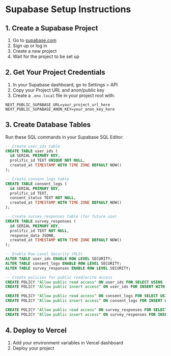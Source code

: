 # Supabase Setup Instructions

## 1. Create a Supabase Project

1. Go to [supabase.com](https://supabase.com)
2. Sign up or log in
3. Create a new project
4. Wait for the project to be set up

## 2. Get Your Project Credentials

1. In your Supabase dashboard, go to Settings > API
2. Copy your Project URL and anon/public key
3. Create a `.env.local` file in your project root with:

```
NEXT_PUBLIC_SUPABASE_URL=your_project_url_here
NEXT_PUBLIC_SUPABASE_ANON_KEY=your_anon_key_here
```

## 3. Create Database Tables

Run these SQL commands in your Supabase SQL Editor:

```sql
-- Create user_ids table
CREATE TABLE user_ids (
  id SERIAL PRIMARY KEY,
  prolific_id TEXT UNIQUE NOT NULL,
  created_at TIMESTAMP WITH TIME ZONE DEFAULT NOW()
);

-- Create consent_logs table
CREATE TABLE consent_logs (
  id SERIAL PRIMARY KEY,
  prolific_id TEXT,
  consent_status TEXT NOT NULL,
  created_at TIMESTAMP WITH TIME ZONE DEFAULT NOW()
);

-- Create survey_responses table (for future use)
CREATE TABLE survey_responses (
  id SERIAL PRIMARY KEY,
  prolific_id TEXT NOT NULL,
  response_data JSONB,
  created_at TIMESTAMP WITH TIME ZONE DEFAULT NOW()
);

-- Enable Row Level Security (RLS)
ALTER TABLE user_ids ENABLE ROW LEVEL SECURITY;
ALTER TABLE consent_logs ENABLE ROW LEVEL SECURITY;
ALTER TABLE survey_responses ENABLE ROW LEVEL SECURITY;

-- Create policies for public read/write access
CREATE POLICY "Allow public read access" ON user_ids FOR SELECT USING (true);
CREATE POLICY "Allow public insert access" ON user_ids FOR INSERT WITH CHECK (true);

CREATE POLICY "Allow public read access" ON consent_logs FOR SELECT USING (true);
CREATE POLICY "Allow public insert access" ON consent_logs FOR INSERT WITH CHECK (true);

CREATE POLICY "Allow public read access" ON survey_responses FOR SELECT USING (true);
CREATE POLICY "Allow public insert access" ON survey_responses FOR INSERT WITH CHECK (true);
```

## 4. Deploy to Vercel

1. Add your environment variables in Vercel dashboard
2. Deploy your project 